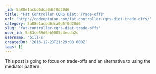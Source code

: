 ```yaml
---
_id: 5a88e1acbd6dca0d5f0d20d6
title: "Fat Controller CQRS Diet: Trade-offs"
url: 'http://codeopinion.com/fat-controller-cqrs-diet-trade-offs/'
category: 5a88e1acbd6dca0d5f0d20d6
slug: 'fat-controller-cqrs-diet-trade-offs'
user_id: 5a83ce59d6eb0005c4ecda2c
username: 'bill-s'
createdOn: '2016-12-28T21:29:08.000Z'
tags: []
---
```


 This post is going to focus on trade-offs and an alternative to using the mediator pattern.
